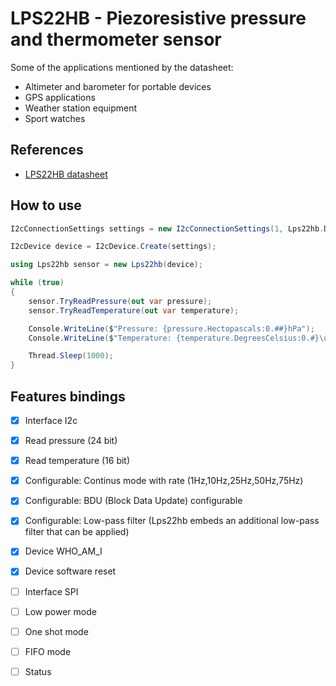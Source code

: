 ﻿# LPS22HB - Piezoresistive pressure and thermometer sensor

Some of the applications mentioned by the datasheet:

- Altimeter and barometer for portable devices
- GPS applications
- Weather station equipment
- Sport watches

## References

- [LPS22HB datasheet](https://www.st.com/resource/en/datasheet/lps22hb.pdf)

## How to use

```csharp
I2cConnectionSettings settings = new I2cConnectionSettings(1, Lps22hb.DefaultI2cAddress);

I2cDevice device = I2cDevice.Create(settings);

using Lps22hb sensor = new Lps22hb(device);

while (true)
{
    sensor.TryReadPressure(out var pressure);
    sensor.TryReadTemperature(out var temperature);

    Console.WriteLine($"Pressure: {pressure.Hectopascals:0.##}hPa");
    Console.WriteLine($"Temperature: {temperature.DegreesCelsius:0.#}\u00B0C");

    Thread.Sleep(1000);
}
```

## Features bindings

- [x] Interface I2c
- [x] Read pressure (24 bit)
- [x] Read temperature (16 bit)
- [x] Configurable: Continus mode with rate (1Hz,10Hz,25Hz,50Hz,75Hz)
- [x] Configurable: BDU (Block Data Update) configurable
- [x] Configurable: Low-pass filter (Lps22hb embeds an additional low-pass filter that can be applied)
- [x] Device WHO_AM_I
- [x] Device software reset

- [ ] Interface SPI
- [ ] Low power mode
- [ ] One shot mode
- [ ] FIFO mode
- [ ] Status
